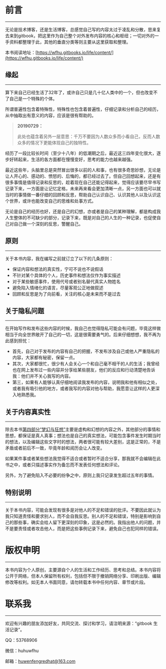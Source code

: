 # 前言

---

无论是技术博客，还是生活博客，总感觉自己写的内容太过于凌乱和分散，思来复去来到gitbook，把这里作为自己整个对外发布内容的核心和枢纽；一切对外的一手资料都整理于此，其他的垂直分类等则主要从这里获取和整理。

本书阅读地址：[https://wfhu.gitbooks.io/life/content/](https://wfhu.gitbooks.io/life/content/)

## 缘起

---

算下来自己已经生活了32年了，或许自己只是几十亿人类中的一个，但也改变不了自己是一个特殊的个体。

所谓普遍性包含着特殊性，特殊性也包含着普遍性，仔细记录和分析自己的经历，从中抽取出有意义的内容，应该是很有帮助的。

> **20190729：**
>
> 此处也蕴含着另外一层意思：千万不要因为人数众多而小看自己，反而人数众多的情况下更能体现自己的独特性。

经历了一段比较长时间（至少十八年）的低潮期之后，最近这三四年变化很大，逐步好转起来，生活的各方面都在慢慢变好，思考的能力也越来越强。

最近这些年，头脑里总是突然冒出很多以前的人和事，也有很多奇思妙想，无论是让人开心的、感动的、愤怒的、后悔的，都已经过去了。但自己回想起来，还是有很多事情是值得记录和反思的，趁着现在自己还能记得起来，觉得应该要尽早书写记录下来，一方面是让记忆定格，未来再来看会更加清晰一点，另一方面也可以就当时的事情做一番仔细的回顾和反思，帮助自己认识自己、认识其他人以及认识这个世界，或许也能改变自己的思维和处事方式。

无论是自己的经历也好，还是自己的幻想，亦或者是自己的某种理解，都是构成我人生整体的不可缺少的部分，记录下来，既是对自己的人生的一种记录，也促使自己对自己做一个深刻的反思，警醒自己。

## 原则

---

关于本书内容，我在编写之前就订立了以下的几条原则：

* 保证内容和想法的真实性，宁可不说也不说假话
* 不针对某个具体的个人，历史事件和想法仅作为事实描述
* 对于某些敏感事件，使用代号或者别名替代真实人物姓名
* 避免陷入情绪化的语言，尽量客观公正地做叙述
* 回顾和反思是为了向前看，关注的核心是未来而不是过去

## 关于隐私问题

---

在开始写作和发布这些内容的时候，我自己也觉得隐私可能会有问题，毕竟这样做相当于向全世界敞开了自己的一切，这是很需要勇气的。后来仔细想想，我不再为此感到担忧：

* 首先，自己对于发布的内容有自己的把握，不发布涉及自己或他人严重隐私的内容，大家都有秘密，保留一点。
* 其次，大家都很忙，很少有人会关心一个和自己毫不相干的人的生活；我曾经也在网上发布过一些内容并分享给某些朋友，他们的反应和行动清楚地告诉我：他们并不关心我写的内容。
* 第三，如果有人能够认真仔细地阅读我发布的内容，说明我和他有相似之处，或者我有吸引他的地方，或者我写的内容对他与帮助，我愿意让这样的人更深入地熟悉我。

## 关于内容真实性

---

除去本书[第四部分“梦幻与狂想”](/chapter4-dreams.md)主要是虚构和幻想的内容之外，其他部分的事情和思想，都保证是真人真事；想法也是自己的真实想法，可能包含事件发生时期当时的想法，以及编辑这些文字时的想法，两者很可能有较大差别，这是正常的，不是矛盾或者前后不一致，毕竟年龄和阅历会让人改变。

如果某件事或者某些想法我觉得不适合或者暂时不适合分享，那我就不会编辑在此书之中，或者只描述事实作为备忘而不发表任何想法和评论。

另外，为了避免陷入不必要的纷争之中，原则上我只记录发生超过五年的事情。

## 特别说明

---

关于本书内容，可能会发现有很多是对他人的不足和错误的批评。不要因此就认为我只知道责怪和要求别人，而不会自我反思。别人的不足和错误，特别是影响到自己的那些事，确实会给人留下更深刻的印象，这是必然的。我指出他人的问题，并不是要责怪或者攻击他人，而是把这些事例记录下来，避免自己也犯同样的错误。

# 版权申明

---

本书内容为个人原创，主要源自个人的生活和工作经历、思考和总结。本书内容将公开于网络，但本人保留所有权利，包括但不限于撤销网络分享、印刷出版、编辑修改等权利。如无本人书面同意，请勿转载本书中任何内容、章节或片段。

# 联系我

---

欢迎有兴趣的朋友添加好友，共同交流、探讨和学习，请注明来源：“gitbook 生活记录”。

QQ：53768906

微信：huhuwfhu

邮箱：huwenfengredhat@163.com

